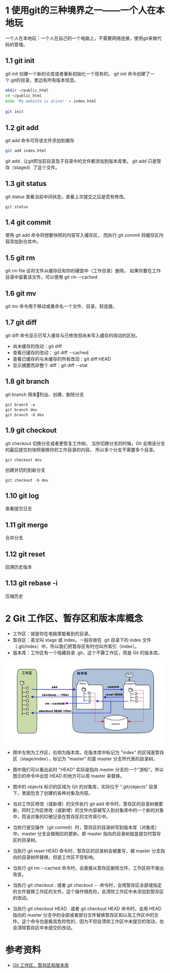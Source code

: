 ﻿
# 1 使用git的三种境界之一——一个人在本地玩
一个人在本地玩：一个人在自己的一个电脑上，不需要网络连接，使用git来做代码的管理。
## 1.1 git init
git init 创建一个新的仓库或者重新初始化一个现有的。
git init 命令创建了一个.git的目录，里边有所有版本信息。
```bash
mkdir ~/public_html
cd ~/public_html
echo 'My website is alive!' > index.html

git init
```


## 1.2 git add
git add 命令可将该文件添加到缓存
```bash
git add index.html
```
git add . 让git把当前目录及子目录中的文件都添加到版本库里。
git add 只是暂存（staged）了这个文件。

## 1.3 git status
git status 查看当前中间状态，查看上次提交之后是否有修改。
```
git status
```

## 1.4 git commit
使用 git add 命令将想要快照的内容写入缓存区， 而执行 git commit 将缓存区内容添加到仓库中。

## 1.5 git rm
git rm file 会将文件从缓存区和你的硬盘中（工作目录）删除。
如果你要在工作目录中留着该文件，可以使用 git rm --cached

## 1.6 git mv
git mv 命令用于移动或重命名一个文件、目录、软连接。

## 1.7 git diff
git diff 命令显示已写入缓存与已修改但尚未写入缓存的改动的区别。
* 尚未缓存的改动：git diff
* 查看已缓存的改动： git diff --cached
* 查看已缓存的与未缓存的所有改动：git diff HEAD
* 显示摘要而非整个 diff：git diff --stat

## 1.8 git branch
git branch 用来列出、创建、删除分支
```
git branch -a
git branch dev
git branch -d dev
```

## 1.9 git checkout
git checkout 切换分支或者更恢复工作树。
当你切换分支的时候，Git 会用该分支的最后提交的快照替换你的工作目录的内容， 所以多个分支不需要多个目录。
```
git checkout dev
```
创建并切的到新分支
```
git checkout -b dev
```

## 1.10 git log
查看提交日志

## 1.11 git merge
合并分支

## 1.12 git reset 
回溯历史版本

## 1.13 git rebase -i
压缩历史

# 2 Git 工作区、暂存区和版本库概念
* 工作区：就是你在电脑里能看到的目录。
* 暂存区：英文叫 stage 或 index。一般存放在 .git 目录下的 index 文件（.git/index）中，所以我们把暂存区有时也叫作索引（index）。
* 版本库：工作区有一个隐藏目录 .git，这个不算工作区，而是 Git 的版本库。

![](工作区暂存区.jpeg)
* 图中左侧为工作区，右侧为版本库。在版本库中标记为 "index" 的区域是暂存区（stage/index），标记为 "master" 的是 master 分支所代表的目录树。

* 图中我们可以看出此时 "HEAD" 实际是指向 master 分支的一个"游标"。所以图示的命令中出现 HEAD 的地方可以用 master 来替换。

* 图中的 objects 标识的区域为 Git 的对象库，实际位于 ".git/objects" 目录下，里面包含了创建的各种对象及内容。

* 当对工作区修改（或新增）的文件执行 git add 命令时，暂存区的目录树被更新，同时工作区修改（或新增）的文件内容被写入到对象库中的一个新的对象中，而该对象的ID被记录在暂存区的文件索引中。

* 当执行提交操作（git commit）时，暂存区的目录树写到版本库（对象库）中，master 分支会做相应的更新。即 master 指向的目录树就是提交时暂存区的目录树。

* 当执行 git reset HEAD 命令时，暂存区的目录树会被重写，被 master 分支指向的目录树所替换，但是工作区不受影响。

* 当执行 git rm --cached <file> 命令时，会直接从暂存区删除文件，工作区则不做出改变。

* 当执行 git checkout . 或者 git checkout -- <file> 命令时，会用暂存区全部或指定的文件替换工作区的文件。这个操作很危险，会清除工作区中未添加到暂存区的改动。

* 当执行 git checkout HEAD . 或者 git checkout HEAD <file> 命令时，会用 HEAD 指向的 master 分支中的全部或者部分文件替换暂存区和以及工作区中的文件。这个命令也是极具危险性的，因为不但会清除工作区中未提交的改动，也会清除暂存区中未提交的改动。



# 参考资料
* [Git 工作区、暂存区和版本库](https://www.runoob.com/git/git-workspace-index-repo.html)